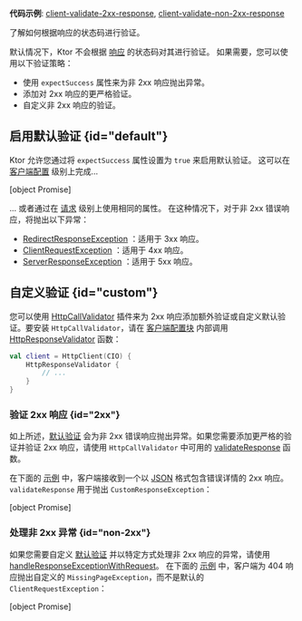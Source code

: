 [//]: # (title: 响应验证)

<show-structure for="chapter" depth="2"/>

<tldr>
<p><b>代码示例</b>:
<a href="https://github.com/ktorio/ktor-documentation/tree/%ktor_version%/codeSnippets/snippets/client-validate-2xx-response">client-validate-2xx-response</a>,
<a href="https://github.com/ktorio/ktor-documentation/tree/%ktor_version%/codeSnippets/snippets/client-validate-non-2xx-response">client-validate-non-2xx-response</a>
</p>
</tldr>

<link-summary>
了解如何根据响应的状态码进行验证。
</link-summary>

默认情况下，Ktor 不会根据 [响应](client-responses.md) 的状态码对其进行验证。
如果需要，您可以使用以下验证策略：

- 使用 `expectSuccess` 属性来为非 2xx 响应抛出异常。
- 添加对 2xx 响应的更严格验证。
- 自定义非 2xx 响应的验证。

## 启用默认验证 {id="default"}

Ktor 允许您通过将 `expectSuccess` 属性设置为 `true` 来启用默认验证。
这可以在 [客户端配置](client-create-and-configure.md#configure-client) 级别上完成...

[object Promise]

... 或者通过在 [请求](client-requests.md#parameters) 级别上使用相同的属性。
在这种情况下，对于非 2xx 错误响应，将抛出以下异常：

* [RedirectResponseException](https://api.ktor.io/ktor-client/ktor-client-core/io.ktor.client.plugins/-redirect-response-exception/index.html)
  ：适用于 3xx 响应。
* [ClientRequestException](https://api.ktor.io/ktor-client/ktor-client-core/io.ktor.client.plugins/-client-request-exception/index.html)
  ：适用于 4xx 响应。
* [ServerResponseException](https://api.ktor.io/ktor-client/ktor-client-core/io.ktor.client.plugins/-server-response-exception/index.html)
  ：适用于 5xx 响应。

## 自定义验证 {id="custom"}

您可以使用 [HttpCallValidator](https://api.ktor.io/ktor-client/ktor-client-core/io.ktor.client.plugins/-http-call-validator) 插件来为 2xx 响应添加额外验证或自定义默认验证。要安装 `HttpCallValidator`，请在 [客户端配置块](client-create-and-configure.md#configure-client) 内部调用 [HttpResponseValidator](https://api.ktor.io/ktor-client/ktor-client-core/io.ktor.client.plugins/-http-response-validator.html) 函数：

```kotlin
val client = HttpClient(CIO) {
    HttpResponseValidator {
        // ...
    }
}
```

### 验证 2xx 响应 {id="2xx"}

如上所述，[默认验证](#default) 会为非 2xx 错误响应抛出异常。如果您需要添加更严格的验证并验证 2xx 响应，请使用 `HttpCallValidator` 中可用的 [validateResponse](https://api.ktor.io/ktor-client/ktor-client-core/io.ktor.client.plugins/-http-call-validator-config/validate-response.html) 函数。

在下面的 [示例](https://github.com/ktorio/ktor-documentation/tree/%ktor_version%/codeSnippets/snippets/client-validate-2xx-response) 中，客户端接收到一个以 [JSON](client-serialization.md) 格式包含错误详情的 2xx 响应。
`validateResponse` 用于抛出 `CustomResponseException`：

[object Promise]

### 处理非 2xx 异常 {id="non-2xx"}

如果您需要自定义 [默认验证](#default) 并以特定方式处理非 2xx 响应的异常，请使用 [handleResponseExceptionWithRequest](https://api.ktor.io/ktor-client/ktor-client-core/io.ktor.client.plugins/-http-call-validator-config/handle-response-exception-with-request.html)。
在下面的 [示例](https://github.com/ktorio/ktor-documentation/tree/%ktor_version%/codeSnippets/snippets/client-validate-non-2xx-response) 中，客户端为 404 响应抛出自定义的 `MissingPageException`，而不是默认的 `ClientRequestException`：

[object Promise]